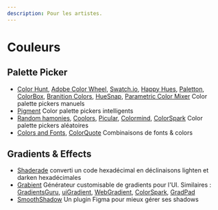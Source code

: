 ```yaml
---
description: Pour les artistes.
---
```


# Couleurs

## Palette Picker

* [Color Hunt](http://colorhunt.co/), [Adobe Color Wheel](https://color.adobe.com/fr/create/color-wheel/), [Swatch.io](https://swach.io/), [Happy Hues](https://www.happyhues.co/), [Paletton](https://paletton.com/#uid=1000u0kllllaFw0g0qFqFg0w0aF), [ColorBox](https://colorbox.io/), [Branition Colors](https://branition.com/colors), [HueSnap](https://www.huesnap.com/), [Parametric Color Mixer](https://colormixer.web.app/0300e1ffff008409fff9954c342f0201a501e4222f320000ff00fa48283a0400/Nightclub) Color palette pickers manuels
* [Pigment](https://pigment.shapefactory.co/?ref=uxdatabase.io) Color palette pickers intelligents
* [Random hamonies](https://codepen.io/meodai/full/RerqjG/), [Coolors](https://coolors.co/), [Picular](https://picular.co/banana), [Colormind](http://colormind.io/), [ColorSpark](https://colorspark.app/) Color palette pickers aléatoires
* [Colors and Fonts](https://www.colorsandfonts.com/), [ColorQuote](https://www.felixjoy.co/colorquote) Combinaisons de fonts & colors

## Gradients & Effects

* [Shaderade](https://prowe214.github.io/color-shader/) converti un code hexadécimal en déclinaisons lighten et darken hexadécimales
* [Grabient](https://www.grabient.com/) Générateur customisable de gradients pour l'UI. Similaires : [GradientsGuru](http://gradientsguru.com/), [uiGradient](https://uigradients.com/#VelvetSun), [WebGradient](https://webgradients.com/?ref=producthunt), [ColorSpark](https://colorspark.app/), [GradPad](http://ourownthing.co.uk/gradpad.html)
* [SmoothShadow](https://www.figma.com/community/plugin/788830704169694737/SmoothShadow) Un plugin Figma pour mieux gérer ses shadows
